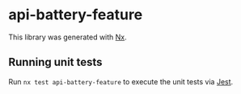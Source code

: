 # api-battery-feature

This library was generated with [Nx](https://nx.dev).

## Running unit tests

Run `nx test api-battery-feature` to execute the unit tests via [Jest](https://jestjs.io).
